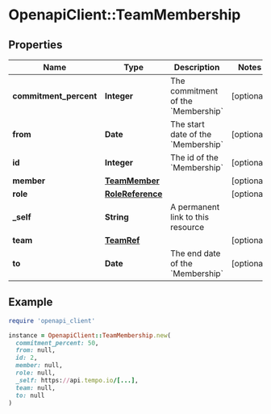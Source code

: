 # OpenapiClient::TeamMembership

## Properties

| Name | Type | Description | Notes |
| ---- | ---- | ----------- | ----- |
| **commitment_percent** | **Integer** | The commitment of the &#x60;Membership&#x60; | [optional] |
| **from** | **Date** | The start date of the &#x60;Membership&#x60; | [optional] |
| **id** | **Integer** | The id of the &#x60;Membership&#x60; | [optional] |
| **member** | [**TeamMember**](TeamMember.md) |  | [optional] |
| **role** | [**RoleReference**](RoleReference.md) |  | [optional] |
| **_self** | **String** | A permanent link to this resource |  |
| **team** | [**TeamRef**](TeamRef.md) |  | [optional] |
| **to** | **Date** | The end date of the &#x60;Membership&#x60; | [optional] |

## Example

```ruby
require 'openapi_client'

instance = OpenapiClient::TeamMembership.new(
  commitment_percent: 50,
  from: null,
  id: 2,
  member: null,
  role: null,
  _self: https://api.tempo.io/[...],
  team: null,
  to: null
)
```

